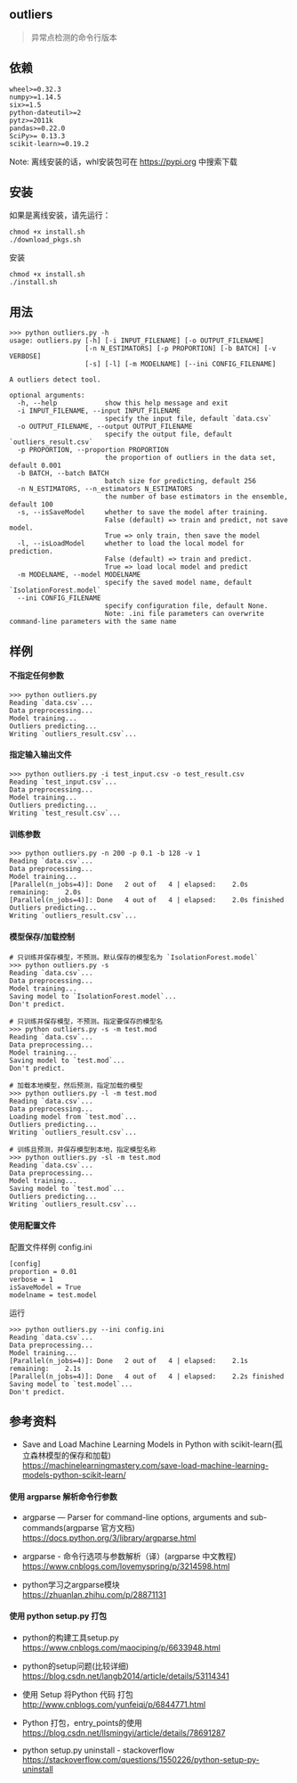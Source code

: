 ## outliers
> 异常点检测的命令行版本

## 依赖
```
wheel>=0.32.3
numpy>=1.14.5
six>=1.5
python-dateutil>=2
pytz>=2011k
pandas>=0.22.0
SciPy>= 0.13.3
scikit-learn>=0.19.2
```

Note: 离线安装的话，whl安装包可在 https://pypi.org 中搜索下载

## 安装
如果是离线安装，请先运行：
```
chmod +x install.sh
./download_pkgs.sh
```

安装
```
chmod +x install.sh
./install.sh
```

## 用法
```
>>> python outliers.py -h
usage: outliers.py [-h] [-i INPUT_FILENAME] [-o OUTPUT_FILENAME]
                   [-n N_ESTIMATORS] [-p PROPORTION] [-b BATCH] [-v VERBOSE]
                   [-s] [-l] [-m MODELNAME] [--ini CONFIG_FILENAME]

A outliers detect tool.

optional arguments:
  -h, --help            show this help message and exit
  -i INPUT_FILENAME, --input INPUT_FILENAME
                        specify the input file, default `data.csv`
  -o OUTPUT_FILENAME, --output OUTPUT_FILENAME
                        specify the output file, default `outliers_result.csv`
  -p PROPORTION, --proportion PROPORTION
                        the proportion of outliers in the data set, default 0.001
  -b BATCH, --batch BATCH
                        batch size for predicting, default 256
  -n N_ESTIMATORS, --n_estimators N_ESTIMATORS
                        the number of base estimators in the ensemble, default 100
  -s, --isSaveModel     whether to save the model after training.
                        False (default) => train and predict, not save model. 
                        True => only train, then save the model
  -l, --isLoadModel     whether to load the local model for prediction. 
                        False (default) => train and predict. 
                        True => load local model and predict
  -m MODELNAME, --model MODELNAME
                        specify the saved model name, default `IsolationForest.model`
  --ini CONFIG_FILENAME
                        specify configuration file, default None. 
                        Note: .ini file parameters can overwrite command-line parameters with the same name
```

## 样例
#### 不指定任何参数
```
>>> python outliers.py
Reading `data.csv`...
Data preprocessing...
Model training...
Outliers predicting...
Writing `outliers_result.csv`...
```

#### 指定输入输出文件
```
>>> python outliers.py -i test_input.csv -o test_result.csv
Reading `test_input.csv`...
Data preprocessing...
Model training...
Outliers predicting...
Writing `test_result.csv`...
```

#### 训练参数
```
>>> python outliers.py -n 200 -p 0.1 -b 128 -v 1
Reading `data.csv`...
Data preprocessing...
Model training...
[Parallel(n_jobs=4)]: Done   2 out of   4 | elapsed:    2.0s remaining:    2.0s
[Parallel(n_jobs=4)]: Done   4 out of   4 | elapsed:    2.0s finished
Outliers predicting...
Writing `outliers_result.csv`...
```

#### 模型保存/加载控制
```
# 只训练并保存模型，不预测。默认保存的模型名为 `IsolationForest.model`
>>> python outliers.py -s
Reading `data.csv`...
Data preprocessing...
Model training...
Saving model to `IsolationForest.model`...
Don't predict.

# 只训练并保存模型，不预测。指定要保存的模型名
>>> python outliers.py -s -m test.mod
Reading `data.csv`...
Data preprocessing...
Model training...
Saving model to `test.mod`...
Don't predict.

# 加载本地模型，然后预测，指定加载的模型
>>> python outliers.py -l -m test.mod
Reading `data.csv`...
Data preprocessing...
Loading model from `test.mod`...
Outliers predicting...
Writing `outliers_result.csv`...

# 训练且预测，并保存模型到本地，指定模型名称
>>> python outliers.py -sl -m test.mod
Reading `data.csv`...
Data preprocessing...
Model training...
Saving model to `test.mod`...
Outliers predicting...
Writing `outliers_result.csv`...
```

#### 使用配置文件
配置文件样例 config.ini
```
[config]
proportion = 0.01
verbose = 1
isSaveModel = True
modelname = test.model
```
运行
```
>>> python outliers.py --ini config.ini
Reading `data.csv`...
Data preprocessing...
Model training...
[Parallel(n_jobs=4)]: Done   2 out of   4 | elapsed:    2.1s remaining:    2.1s
[Parallel(n_jobs=4)]: Done   4 out of   4 | elapsed:    2.2s finished
Saving model to `test.model`...
Don't predict.
```

## 参考资料
* Save and Load Machine Learning Models in Python with scikit-learn(孤立森林模型的保存和加载)  
https://machinelearningmastery.com/save-load-machine-learning-models-python-scikit-learn/

#### 使用 argparse 解析命令行参数
* argparse — Parser for command-line options, arguments and sub-commands(argparse 官方文档)  
https://docs.python.org/3/library/argparse.html

* argparse - 命令行选项与参数解析（译）(argparse 中文教程)  
https://www.cnblogs.com/lovemyspring/p/3214598.html

* python学习之argparse模块  
https://zhuanlan.zhihu.com/p/28871131

#### 使用 python setup.py 打包
* python的构建工具setup.py  
https://www.cnblogs.com/maociping/p/6633948.html

* python的setup问题(比较详细)  
https://blog.csdn.net/langb2014/article/details/53114341

* 使用 Setup 将Python 代码 打包  
http://www.cnblogs.com/yunfeiqi/p/6844771.html

* Python 打包，entry_points的使用  
https://blog.csdn.net/llsmingyi/article/details/78691287

* python setup.py uninstall - stackoverflow  
https://stackoverflow.com/questions/1550226/python-setup-py-uninstall

